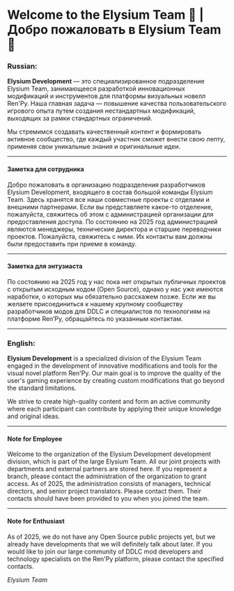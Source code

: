 # Welcome to the Elysium Team 🙌 | Добро пожаловать в Elysium Team 🙌

### Russian:
**Elysium Development** — это специализированное подразделение Elysium Team, занимающееся разработкой инновационных модификаций и инструментов для платформы визуальных новелл Ren'Py. Наша главная задача — повышение качества пользовательского игрового опыта путем создания нестандартных модификаций, выходящих за рамки стандартных ограничений.

Мы стремимся создавать качественный контент и формировать активное сообщество, где каждый участник сможет внести свою лепту, применяя свои уникальные знания и оригинальные идеи.

---

#### Заметка для сотрудника  
Добро пожаловать в организацию подразделения разработчиков Elysium Development, входящего в состав большой команды Elysium Team. Здесь хранятся все наши совместные проекты с отделами и внешними партнерами. Если вы представляете какое-то отделение, пожалуйста, свяжитесь об этом с администрацией организации для предоставления доступа. По состоянию на 2025 год администрацией являются менеджеры, технические директора и старшие переводчики проектов. Пожалуйста, свяжитесь с ними. Их контакты вам должны были предоставить при приеме в команду.

---

#### Заметка для энтузиаста  
По состоянию на 2025 год у нас пока нет открытых публичных проектов с открытым исходным кодом (Open Source), однако у нас уже имеются наработки, о которых мы обязательно расскажем позже. Если же вы желаете присоединиться к нашему крупному сообществу разработчиков модов для DDLC и специалистов по технологиям на платформе Ren’Py, обращайтесь по указанным контактам.

---

### English:
**Elysium Development** is a specialized division of the Elysium Team engaged in the development of innovative modifications and tools for the visual novel platform Ren'Py. Our main goal is to improve the quality of the user's gaming experience by creating custom modifications that go beyond the standard limitations.

We strive to create high-quality content and form an active community where each participant can contribute by applying their unique knowledge and original ideas.

---

#### Note for Employee  
Welcome to the organization of the Elysium Development development division, which is part of the large Elysium Team. All our joint projects with departments and external partners are stored here. If you represent a branch, please contact the administration of the organization to grant access. As of 2025, the administration consists of managers, technical directors, and senior project translators. Please contact them. Their contacts should have been provided to you when you joined the team.

---

#### Note for Enthusiast  
As of 2025, we do not have any Open Source public projects yet, but we already have developments that we will definitely talk about later. If you would like to join our large community of DDLC mod developers and technology specialists on the Ren'Py platform, please contact the specified contacts.

*Elysium Team*

